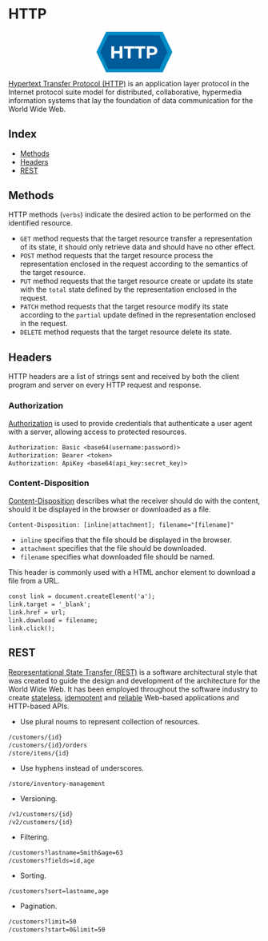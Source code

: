 # HTTP

<p align="center"><img align="center" width="30%" height="30%" src="assets/http.svg"></p>

[Hypertext Transfer Protocol (HTTP)](https://en.wikipedia.org/wiki/HTTP) is an application layer protocol in the Internet protocol suite model for distributed, collaborative, hypermedia information systems that lay the foundation of data communication for the World Wide Web.

## Index

* [Methods](#methods)
* [Headers](#headers)
* [REST](#rest)

## Methods

HTTP methods (`verbs`) indicate the desired action to be performed on the identified resource.

* `GET` method requests that the target resource transfer a representation of its state, it should only retrieve data and should have no other effect.
* `POST` method requests that the target resource process the representation enclosed in the request according to the semantics of the target resource.
* `PUT` method requests that the target resource create or update its state with the `total` state defined by the representation enclosed in the request.
* `PATCH` method requests that the target resource modify its state according to the `partial` update defined in the representation enclosed in the request.
* `DELETE` method requests that the target resource delete its state.

## Headers

HTTP headers are a list of strings sent and received by both the client program and server on every HTTP request and response.

### Authorization

[Authorization](https://developer.mozilla.org/en-US/docs/Web/HTTP/Headers/Authorization) is used to provide credentials that authenticate a user agent with a server, allowing access to protected resources.

```
Authorization: Basic <base64(username:password)>
Authorization: Bearer <token>
Authorization: ApiKey <base64(api_key:secret_key)>
```

### Content-Disposition

[Content-Disposition](https://developer.mozilla.org/en-US/docs/Web/HTTP/Headers/Content-Disposition) describes what the receiver should do with the content, should it be displayed in the browser or downloaded as a file.

```
Content-Disposition: [inline|attachment]; filename="[filename]"
```
*  `inline` specifies that the file should be displayed in the browser.
* `attachment` specifies that the file should be downloaded.
*  `filename` specifies what downloaded file should be named.

This header is commonly used with a HTML anchor element to download a file from a URL.
```
const link = document.createElement('a');
link.target = '_blank';
link.href = url;
link.download = filename;
link.click();
```

## REST

[Representational State Transfer (REST)](https://en.wikipedia.org/wiki/REST) is a software architectural style that was created to guide the design and development of the architecture for the World Wide Web.
It has been employed throughout the software industry to create [stateless](https://en.wikipedia.org/wiki/Stateless_protocol), [idempotent](https://en.wikipedia.org/wiki/Idempotence) and [reliable](https://en.wikipedia.org/wiki/Reliability,_availability_and_serviceability) Web-based applications and HTTP-based APIs.

* Use plural noums to represent collection of resources.
```
/customers/{id}
/customers/{id}/orders
/store/items/{id}
```

* Use hyphens instead of underscores.
```
/store/inventory-management
```

* Versioning.
```
/v1/customers/{id}
/v2/customers/{id}
```

* Filtering.
```
/customers?lastname=Smith&age=63
/customers?fields=id,age
```

* Sorting.
```
/customers?sort=lastname,age
```
* Pagination.
```
/customers?limit=50
/customers?start=0&limit=50
```
